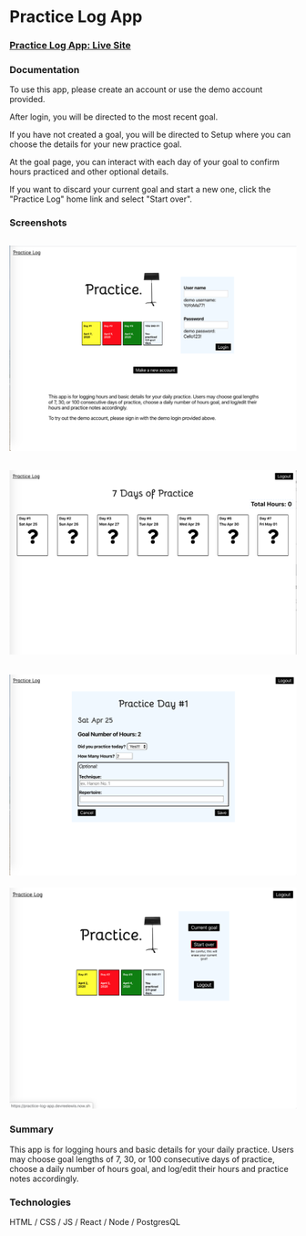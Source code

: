 # Practice Log App	

### [Practice Log App: Live Site](https://practice-log-app.devreelewis.now.sh/)

### Documentation

To use this app, please create an account or use the demo account provided. 

After login, you will be directed to the most recent goal. 

If you have not created a goal, you will be directed to Setup where you can choose the details for your new practice goal. 

At the goal page, you can interact with each day of your goal to confirm hours practiced and other optional details. 

If you want to discard your current goal and start a new one, click the "Practice Log" home link and select "Start over". 

### Screenshots

![](src/images/Screen%20Shot%202020-04-25%20at%204.57.52%20PM.png) 
----------
![](src/images/Screen%20Shot%202020-04-25%20at%204.59.01%20PM.png) 
----------
![](src/images/Screen%20Shot%202020-04-25%20at%204.59.35%20PM.png) 
----------
![](src/images/Screen%20Shot%202020-04-25%20at%205.03.59%20PM.png)

### Summary

This app is for logging hours and basic details for your daily practice. Users may choose goal lengths of 7, 30, or 100 consecutive days of practice, choose a daily number of hours goal, and log/edit their hours and practice notes accordingly.

### Technologies

HTML / CSS / JS / React / Node / PostgresQL  
